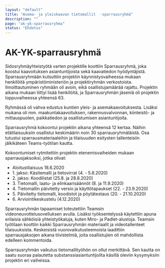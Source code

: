 ```yaml
---
layout: "default"
title: "Asema- ja yleiskaavan tietomallit  -sparrausryhmä"
description: ""
page: "ak-yk-sparrausryhma"
status: "Ehdotus"
---
```

# AK-YK-sparrausryhmä

Sidosryhmäyhteistyötä varten projektille koottiin Sparrausryhmä, joka koostui kaavoituksen asiantuntijoista sekä kaavatiedon hyödyntäjistä. Sparrausryhmään kutsuttiin projektin käynnistysvaiheessa mukaan henkilöitä ympäristöministeriön ja projektiryhmän verkostoista. Ilmoittautuminen ryhmään oli avoin, eikä osallistujamäärää rajattu. Projektin aikana mukaan liittyi lisää henkilöitä, ja Sparrausryhmän jäseniä oli projektin loppuvaiheessa  yhteensä 63.

Ryhmässä oli vahva edustus kuntien yleis- ja asemakaavoituksesta. Lisäksi mukana oli mm. maakuntakaavoituksen, rakennusvalvonnan, kiinteistö- ja mittauspuolen, paikkatiedon ja osallistumisen asiantuntijoita. 

Sparrausryhmä kokoontui projektin aikana yhteensä 12 kertaa. Näihin etätilaisuuksiin osallistui keskimäärin noin 30 sparrausryhmäläistä. Osa tutustui sparrausmateriaaleihin ja tilaisuuden esitysten tallenteisiin jälkikäteen Teams-työtilan kautta. 

Kokoontumiset rytmitettiin projektin etenemisvaiheiden mukaan sparrausjaksoiksi, jotka olivat:
<ul>
  <li>Aloitustilaisuus 18.6.2020</li>
  <li>1. jakso: Käsitemalli ja tietovirrat (4. - 5.8.2020)</li>
  <li>2. jakso: Koodilistat (25.8. ja 28.8.2020)</li>
  <li>3. Tietomalli, laatu- ja elinkaarisäännöt (8. ja 11.9.2020)</li>
  <li>4. Tietomallin päivitetty versio ja käyttötapaukset (22. - 23.9.2020)</li>
  <li>5. Päivitetty tietomalli, koodistot ja pöytätestaus (20. - 21.10.2020)</li>
  <li>6. Arviointikeskustelu (4.12.2020)</li>
</ul>

Sparrausryhmän tapaamiset toteutettiin Teamsin videoneuvottelusovelluksen avulla. Lisäksi työksentelyssä käytettiin apuna erilaisia sähköisiä yhteistyökaluja, kuten Miro- ja Padlet-alustoja. Teamsin työtilaan koottiin kaikki Sparrausryhmän materiaalit ja videotallenteet tilaisuuksista. Keskeisistä vuorovaikutusteemoista laadittiin sparrausjaksojen aikana tiivistelmiä, joita osallistujien oli mahdollista edelleen kommentoida.

Sparrausryhmän vaikutus tietomallityöhön on ollut merkittävä. Sen kautta on saatu suoraa palautetta substanssiasiantuntijoilta käsillä oleviin kysymyksiin projektin eri vaiheissa.
